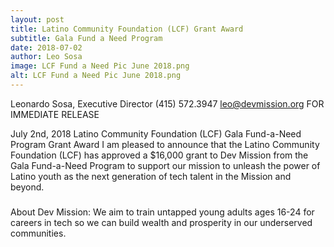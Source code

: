 ```yaml
---
layout: post
title: Latino Community Foundation (LCF) Grant Award
subtitle: Gala Fund a Need Program
date: 2018-07-02
author: Leo Sosa
image: LCF Fund a Need Pic June 2018.png
alt: LCF Fund a Need Pic June 2018.png
---
```

Leonardo Sosa, Executive Director
(415) 572.3947
leo@devmission.org
FOR IMMEDIATE RELEASE

July 2nd, 2018
Latino Community Foundation (LCF) Gala Fund-a-Need Program Grant Award
I am pleased to announce that the Latino Community Foundation (LCF) has approved a $16,000 grant to Dev Mission from the Gala Fund-a-Need Program to support our mission to unleash the power of Latino youth as the next generation of tech talent in the Mission and beyond.
 
###
About Dev Mission: 
We aim to train untapped young adults ages 16-24 for careers in tech so we can build wealth and prosperity in our underserved communities.

